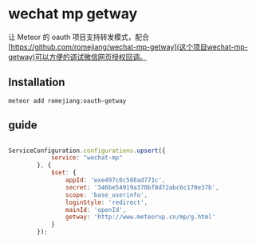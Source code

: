 # wechat mp getway
让 Meteor 的 oauth 项目支持转发模式，配合 [https://github.com/romejiang/wechat-mp-getway](这个项目wechat-mp-getway)可以方便的调试微信网页授权回调。

## Installation
`meteor add romejiang:oauth-getway`

## guide

```js

ServiceConfiguration.configurations.upsert({
            service: "wechat-mp"
        }, {
            $set: {
                appId: 'wxe497c6c588ad771c',
                secret: '346be54919a370bf8d72abc6c170e37b',
                scope: 'base_userinfo',
                loginStyle: 'redirect',
                mainId: 'openId',
                getway: 'http://www.meteorup.cn/mp/g.html'
            }
        });

```
